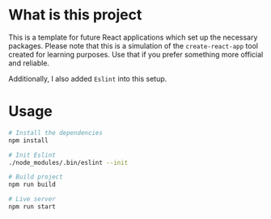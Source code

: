 # What is this project
This is a template for future React applications which set up the necessary packages. Please note that this is a simulation of the <code>create-react-app</code> tool created for learning purposes. Use that if you prefer something more official and reliable.

Additionally, I also added <code>Eslint</code> into this setup.

# Usage
```bash
# Install the dependencies
npm install

# Init Eslint
./node_modules/.bin/eslint --init

# Build project
npm run build

# Live server
npm run start
```